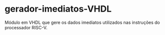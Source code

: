 # gerador-imediatos-VHDL
Módulo em VHDL que gere os dados imediatos utilizados nas instruções do processador RISC-V.

